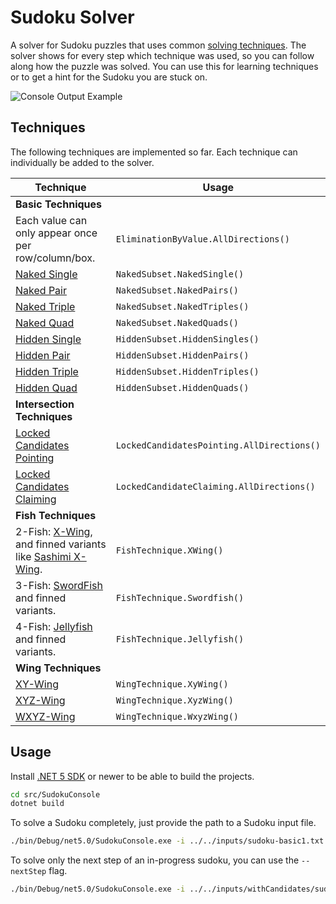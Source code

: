 # Sudoku Solver

A solver for Sudoku puzzles that uses common [solving techniques](http://sudopedia.enjoysudoku.com/Solving_Technique.html).
The solver shows for every step which technique was used, so you can follow along how the puzzle was solved.
You can use this for learning techniques or to get a hint for the Sudoku you are stuck on.

![Console Output Example](https://i.imgur.com/US62oen.png)

## Techniques

The following techniques are implemented so far. Each technique can individually be added to the solver.

| Technique |  Usage |
| --------- |  ----- |
| **Basic Techniques** | |
| Each value can only appear once per row/column/box. | `EliminationByValue.AllDirections()` |
| [Naked Single](http://sudopedia.enjoysudoku.com/Naked_Single.html) | `NakedSubset.NakedSingle()` |
| [Naked Pair](http://sudopedia.enjoysudoku.com/Naked_Pair.html) | `NakedSubset.NakedPairs()` |
| [Naked Triple](http://sudopedia.enjoysudoku.com/Naked_Triple.html) | `NakedSubset.NakedTriples()` |
| [Naked Quad](http://sudopedia.enjoysudoku.com/Naked_Quad.html) | `NakedSubset.NakedQuads()` |
| [Hidden Single](http://sudopedia.enjoysudoku.com/Hidden_Single.html) | `HiddenSubset.HiddenSingles()` |
| [Hidden Pair](http://sudopedia.enjoysudoku.com/Hidden_Pair.html) | `HiddenSubset.HiddenPairs()` |
| [Hidden Triple](http://sudopedia.enjoysudoku.com/Hidden_Triple.html) | `HiddenSubset.HiddenTriples()` |
| [Hidden Quad](http://sudopedia.enjoysudoku.com/Hidden_Quad.html) | `HiddenSubset.HiddenQuads()` |
| **Intersection Techniques** | |
| [Locked Candidates Pointing](http://sudopedia.enjoysudoku.com/Locked_Candidates.html) | `LockedCandidatesPointing.AllDirections()` |
| [Locked Candidates Claiming](http://sudopedia.enjoysudoku.com/Locked_Candidates.html) | `LockedCandidateClaiming.AllDirections()` |
| **Fish Techniques** | |
| 2-Fish: [X-Wing](http://sudopedia.enjoysudoku.com/X-Wing.html), and finned variants like [Sashimi X-Wing](http://sudopedia.enjoysudoku.com/Finned_X-Wing.html). | `FishTechnique.XWing()` |
| 3-Fish: [SwordFish](http://sudopedia.enjoysudoku.com/Swordfish.html) and finned variants. |  `FishTechnique.Swordfish()` |
| 4-Fish: [Jellyfish](http://sudopedia.enjoysudoku.com/Jellyfish.html) and finned variants. |  `FishTechnique.Jellyfish()` |
| **Wing Techniques** | |
| [XY-Wing](http://sudopedia.enjoysudoku.com/XY-Wing.html) | `WingTechnique.XyWing()` |
| [XYZ-Wing](http://sudopedia.enjoysudoku.com/XYZ-Wing.html) | `WingTechnique.XyzWing()` |
| [WXYZ-Wing](http://sudopedia.enjoysudoku.com/WXYZ-Wing.html) | `WingTechnique.WxyzWing()` |

## Usage

Install [.NET 5 SDK](https://dotnet.microsoft.com/download/dotnet) or newer to be able to build the projects.

``` sh
cd src/SudokuConsole
dotnet build
```

To solve a Sudoku completely, just provide the path to a Sudoku input file.

``` sh
./bin/Debug/net5.0/SudokuConsole.exe -i ../../inputs/sudoku-basic1.txt
```

To solve only the next step of an in-progress sudoku, you can use the `--nextStep` flag.

``` sh
./bin/Debug/net5.0/SudokuConsole.exe -i ../../inputs/withCandidates/sudoku-evil1.txt --nextStep
```
